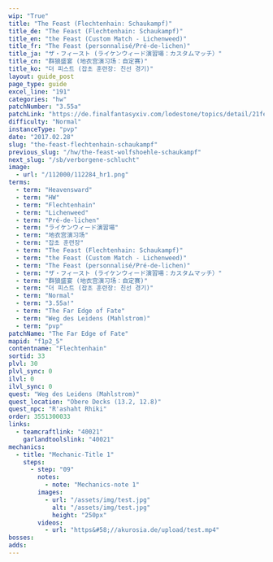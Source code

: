 ```yaml
---
wip: "True"
title: "The Feast (Flechtenhain: Schaukampf)"
title_de: "The Feast (Flechtenhain: Schaukampf)"
title_en: "the Feast (Custom Match - Lichenweed)"
title_fr: "The Feast (personnalisé/Pré-de-lichen)"
title_ja: "ザ・フィースト (ライケンウィード演習場：カスタムマッチ）"
title_cn: "群狼盛宴 (地衣宫演习场：自定赛)"
title_ko: "더 피스트 (잡초 훈련장: 친선 경기)"
layout: guide_post
page_type: guide
excel_line: "191"
categories: "hw"
patchNumber: "3.55a"
patchLink: "https://de.finalfantasyxiv.com/lodestone/topics/detail/21feb1fc783acfb27ce2de445ca276ee033eddda"
difficulty: "Normal"
instanceType: "pvp"
date: "2017.02.28"
slug: "the-feast-flechtenhain-schaukampf"
previous_slug: "/hw/the-feast-wolfshoehle-schaukampf"
next_slug: "/sb/verborgene-schlucht"
image:
  - url: "/112000/112284_hr1.png"
terms:
  - term: "Heavensward"
  - term: "HW"
  - term: "Flechtenhain"
  - term: "Lichenweed"
  - term: "Pré-de-lichen"
  - term: "ライケンウィード演習場"
  - term: "地衣宫演习场"
  - term: "잡초 훈련장"
  - term: "The Feast (Flechtenhain: Schaukampf)"
  - term: "the Feast (Custom Match - Lichenweed)"
  - term: "The Feast (personnalisé/Pré-de-lichen)"
  - term: "ザ・フィースト (ライケンウィード演習場：カスタムマッチ）"
  - term: "群狼盛宴 (地衣宫演习场：自定赛)"
  - term: "더 피스트 (잡초 훈련장: 친선 경기)"
  - term: "Normal"
  - term: "3.55a!"
  - term: "The Far Edge of Fate"
  - term: "Weg des Leidens (Mahlstrom)"
  - term: "pvp"
patchName: "The Far Edge of Fate"
mapid: "f1p2_5"
contentname: "Flechtenhain"
sortid: 33
plvl: 30
plvl_sync: 0
ilvl: 0
ilvl_sync: 0
quest: "Weg des Leidens (Mahlstrom)"
quest_location: "Obere Decks (13.2, 12.8)"
quest_npc: "R'ashaht Rhiki"
order: 3551300033
links:
  - teamcraftlink: "40021"
    garlandtoolslink: "40021"
mechanics:
  - title: "Mechanic-Title 1"
    steps:
      - step: "09"
        notes:
          - note: "Mechanics-note 1"
        images:
          - url: "/assets/img/test.jpg"
            alt: "/assets/img/test.jpg"
            height: "250px"
        videos:
          - url: "https&#58;//akurosia.de/upload/test.mp4"
bosses:
adds:
---
```


